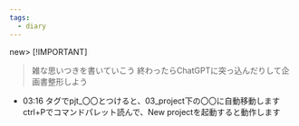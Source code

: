 ```yaml
---
tags:
  - diary
---
```

new> [!IMPORTANT]
> 雑な思いつきを書いていこう
> 終わったらChatGPTに突っ込んだりして企画書整形しよう



- 03:16 
	タグでpjt_〇〇とつけると、03_project下の〇〇に自動移動します
	ctrl+Pでコマンドパレット読んで、New projectを起動すると動作します 

